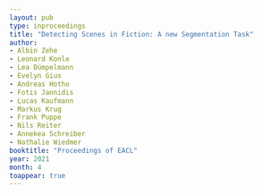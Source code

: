 ```yaml
---
layout: pub
type: inproceedings
title: "Detecting Scenes in Fiction: A new Segmentation Task"
author:
- Albin Zehe
- Leonard Konle
- Lea Dümpelmann
- Evelyn Gius
- Andreas Hotho
- Fotis Jannidis
- Lucas Kaufmann
- Markus Krug
- Frank Puppe
- Nils Reiter
- Annekea Schreiber
- Nathalie Wiedmer
booktitle: "Proceedings of EACL"
year: 2021
month: 4
toappear: true
---
```

